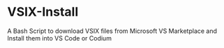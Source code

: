 # VSIX-Install
A Bash Script to download VSIX files from Microsoft VS Marketplace and Install them into VS Code or Codium
